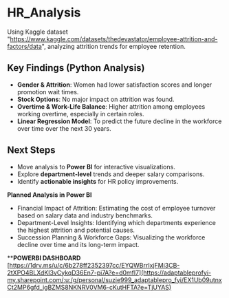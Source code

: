 # HR_Analysis
Using Kaggle dataset "https://www.kaggle.com/datasets/thedevastator/employee-attrition-and-factors/data", analyzing attrition trends for employee retention. 

## Key Findings (Python Analysis)  
- **Gender & Attrition**: Women had lower satisfaction scores and longer promotion wait times.  
- **Stock Options**: No major impact on attrition was found.  
- **Overtime & Work-Life Balance**: Higher attrition among employees working overtime, especially in certain roles.
- **Linear Regression Model**: To predict the future decline in the workforce over time over the next 30 years.  

## Next Steps  
- Move analysis to **Power BI** for interactive visualizations.  
- Explore **department-level** trends and deeper salary comparisons.  
- Identify **actionable insights** for HR policy improvements.
  
**Planned Analysis in Power BI**
- Financial Impact of Attrition: Estimating the cost of employee turnover based on salary data and industry benchmarks.
- Department-Level Insights: Identifying which departments experience the highest attrition and potential causes.
- Succession Planning & Workforce Gaps: Visualizing the workforce decline over time and its long-term impact.

****POWERBI DASHBOARD** [https://1drv.ms/u/c/6b278ff2352397cc/EYQWBrrIxjFMi3CB-2tXPO4BLXdKI3vCykqD36En7-pi7A?e=d0mfl7](https://adaptableprofyi-my.sharepoint.com/:u:/g/personal/suzie999_adaptablepro_fyi/EX1Ub09utnxCt2MP6gfd_igBZMS8NKNRV0VM6-cKutHFTA?e=TjUYAS) 
